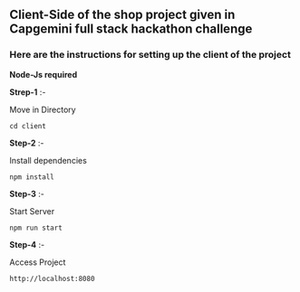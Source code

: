 ## Client-Side of the shop project given in Capgemini full stack hackathon challenge

### Here are the instructions for setting up the client of the project

<strong>Node-Js required </strong>

**Strep-1** :- <p>Move in Directory</p>
```
cd client
```
**Step-2** :- <p>Install dependencies</p>

```
npm install

```
**Step-3** :- <p>Start Server</p>

```
npm run start
```

**Step-4** :- <p>Access Project</p>
```
http://localhost:8080
```
